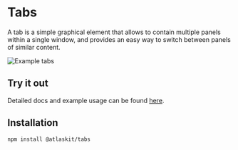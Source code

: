 # Tabs

A tab is a simple graphical element that allows to contain multiple panels within a single window, and provides an easy way to switch between panels of similar content.

![Example tabs](http://i.imgur.com/NO3xKah.gif)

## Try it out

Detailed docs and example usage can be found [here](https://aui-cdn.atlassian.com/atlaskit/stories/ak-tabs/@VERSION@/).

## Installation

```sh
npm install @atlaskit/tabs
```

